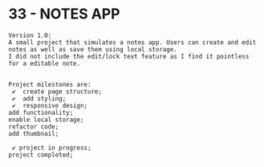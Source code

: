# 33 - NOTES APP

    Version 1.0:
    A small project that simulates a notes app. Users can create and edit notes as well as save them using local storage.
    I did not include the edit/lock text feature as I find it pointless for a editable note.


    Project milestones are:
     ✔  create page structure;
     ✔  add styling;
     ✔  responsive design;
    add functionality;
    enable local storage;
    refactor code;
    add thumbnail;

     ✔ project in progress;
    project completed;
